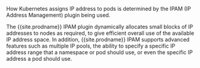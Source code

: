 How Kubernetes assigns IP address to pods is determined by the IPAM (IP Address Management) plugin being used.

The {{site.prodname}} IPAM plugin dynamically allocates small blocks of IP addresses to nodes as required, to give efficient overall use of the available IP address space.  In addition, {{site.prodname}} IPAM supports advanced features such as multiple IP pools, the ability to specify a specific IP address range that a namespace or pod should use, or even the specific IP address a pod should use.
